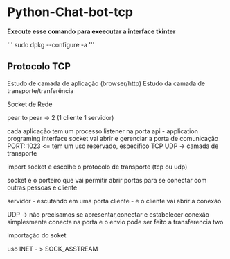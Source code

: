 # Python-Chat-bot-tcp

**Execute esse comando para exeecutar a interface tkinter**

'''
sudo dpkg --configure -a
'''
## Protocolo TCP
Estudo de camada de aplicação (browser/http)
Estudo da camada de transporte/tranferência

Socket de Rede

pear to pear -> 2 (1 cliente 1 servidor)

cada aplicação tem um processo
listener na porta
api - application programing interface
socket vai abrir e gerenciar a porta de comunicação
PORT: 1023 <= tem um uso reservado, especifico
TCP UDP -> camada de transporte

import socket e escolhe o protocolo de transporte (tcp ou udp)

socket é o porteiro que vai permitir abrir portas para se conectar com 
outras pessoas e cliente

servidor - escutando em uma porta
cliente - e o cliente vai abrir a conexão

UDP -> não precisamos se apresentar,conectar e estabelecer conexão
simplesmente conecta na porta e o envio pode ser feito a transferencia
two 

importação do soket

uso INET - > 
SOCK_ASSTREAM